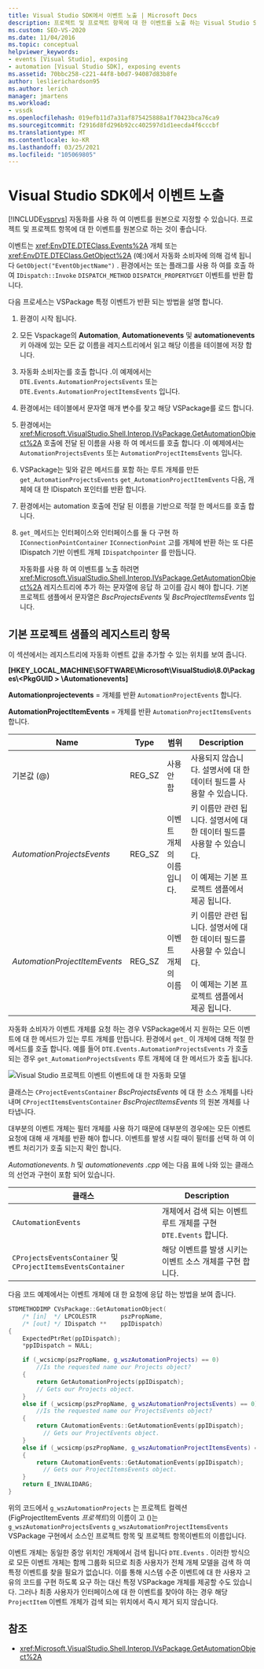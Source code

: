 ```yaml
---
title: Visual Studio SDK에서 이벤트 노출 | Microsoft Docs
description: 프로젝트 및 프로젝트 항목에 대 한 이벤트를 노출 하는 Visual Studio SDK 메서드 및 레지스트리 항목에 대해 알아봅니다.
ms.custom: SEO-VS-2020
ms.date: 11/04/2016
ms.topic: conceptual
helpviewer_keywords:
- events [Visual Studio], exposing
- automation [Visual Studio SDK], exposing events
ms.assetid: 70bbc258-c221-44f8-b0d7-94087d83b8fe
author: leslierichardson95
ms.author: lerich
manager: jmartens
ms.workload:
- vssdk
ms.openlocfilehash: 019efb11d7a31af875425888a1f70423bca76ca9
ms.sourcegitcommit: f2916d8fd296b92cc402597d1d1eecda4f6cccbf
ms.translationtype: MT
ms.contentlocale: ko-KR
ms.lasthandoff: 03/25/2021
ms.locfileid: "105069805"
---
```

# <a name="expose-events-in-the-visual-studio-sdk"></a>Visual Studio SDK에서 이벤트 노출
[!INCLUDE[vsprvs](../../code-quality/includes/vsprvs_md.md)] 자동화를 사용 하 여 이벤트를 원본으로 지정할 수 있습니다. 프로젝트 및 프로젝트 항목에 대 한 이벤트를 원본으로 하는 것이 좋습니다.

 이벤트는 <xref:EnvDTE.DTEClass.Events%2A> 개체 또는 <xref:EnvDTE.DTEClass.GetObject%2A> (예:)에서 자동화 소비자에 의해 검색 됩니다 `GetObject("EventObjectName")` . 환경에서는 또는 플래그를 사용 하 여를 호출 하 여 `IDispatch::Invoke` `DISPATCH_METHOD` `DISPATCH_PROPERTYGET` 이벤트를 반환 합니다.

 다음 프로세스는 VSPackage 특정 이벤트가 반환 되는 방법을 설명 합니다.

1. 환경이 시작 됩니다.

2. 모든 Vspackage의 **Automation**, **Automationevents** 및 **automationevents** 키 아래에 있는 모든 값 이름을 레지스트리에서 읽고 해당 이름을 테이블에 저장 합니다.

3. 자동화 소비자는를 호출 합니다 .이 예제에서는 `DTE.Events.AutomationProjectsEvents` 또는 `DTE.Events.AutomationProjectItemsEvents` 입니다.

4. 환경에서는 테이블에서 문자열 매개 변수를 찾고 해당 VSPackage를 로드 합니다.

5. 환경에서는 <xref:Microsoft.VisualStudio.Shell.Interop.IVsPackage.GetAutomationObject%2A> 호출에 전달 된 이름을 사용 하 여 메서드를 호출 합니다 .이 예제에서는 `AutomationProjectsEvents` 또는 `AutomationProjectItemsEvents` 입니다.

6. VSPackage는 및와 같은 메서드를 포함 하는 루트 개체를 만든 `get_AutomationProjectsEvents` `get_AutomationProjectItemEvents` 다음, 개체에 대 한 IDispatch 포인터를 반환 합니다.

7. 환경에서는 automation 호출에 전달 된 이름을 기반으로 적절 한 메서드를 호출 합니다.

8. `get_`메서드는 인터페이스와 인터페이스를 둘 다 구현 하 `IConnectionPointContainer` `IConnectionPoint` 고를 개체에 반환 하는 또 다른 IDispatch 기반 이벤트 개체 `IDispatchpointer` 를 만듭니다.

   자동화를 사용 하 여 이벤트를 노출 하려면 <xref:Microsoft.VisualStudio.Shell.Interop.IVsPackage.GetAutomationObject%2A> 레지스트리에 추가 하는 문자열에 응답 하 고이를 감시 해야 합니다. 기본 프로젝트 샘플에서 문자열은 *BscProjectsEvents* 및 *BscProjectItemsEvents* 입니다.

## <a name="registry-entries-from-the-basic-project-sample"></a>기본 프로젝트 샘플의 레지스트리 항목
 이 섹션에서는 레지스트리에 자동화 이벤트 값을 추가할 수 있는 위치를 보여 줍니다.

 **[HKEY_LOCAL_MACHINE\SOFTWARE\Microsoft\VisualStudio\8.0\Packages\\<PkgGUID \> \Automationevents]**

 **Automationprojectevents** = 개체를 반환 `AutomationProjectEvents` 합니다.

 **AutomationProjectItemEvents** = 개체를 반환 `AutomationProjectItemsEvents` 합니다.

|Name|Type|범위|Description|
|----------|----------|-----------|-----------------|
|기본값 (@)|REG_SZ|사용 안 함|사용되지 않습니다. 설명서에 대 한 데이터 필드를 사용할 수 있습니다.|
|*AutomationProjectsEvents*|REG_SZ|이벤트 개체의 이름입니다.|키 이름만 관련 됩니다. 설명서에 대 한 데이터 필드를 사용할 수 있습니다.<br /><br /> 이 예제는 기본 프로젝트 샘플에서 제공 됩니다.|
|*AutomationProjectItemEvents*|REG_SZ|이벤트 개체의 이름|키 이름만 관련 됩니다. 설명서에 대 한 데이터 필드를 사용할 수 있습니다.<br /><br /> 이 예제는 기본 프로젝트 샘플에서 제공 됩니다.|

 자동화 소비자가 이벤트 개체를 요청 하는 경우 VSPackage에서 지 원하는 모든 이벤트에 대 한 메서드가 있는 루트 개체를 만듭니다. 환경에서 `get_` 이 개체에 대해 적절 한 메서드를 호출 합니다. 예를 들어 `DTE.Events.AutomationProjectsEvents` 가 호출 되는 경우 `get_AutomationProjectsEvents` 루트 개체에 대 한 메서드가 호출 됩니다.

 ![Visual Studio 프로젝트 이벤트](../../extensibility/internals/media/projectevents.gif "ProjectEvents") 이벤트에 대 한 자동화 모델

 클래스는 `CProjectEventsContainer` *BscProjectsEvents* 에 대 한 소스 개체를 나타내며 `CProjectItemsEventsContainer` *BscProjectItemsEvents* 의 원본 개체를 나타냅니다.

 대부분의 이벤트 개체는 필터 개체를 사용 하기 때문에 대부분의 경우에는 모든 이벤트 요청에 대해 새 개체를 반환 해야 합니다. 이벤트를 발생 시킬 때이 필터를 선택 하 여 이벤트 처리기가 호출 되는지 확인 합니다.

 *Automationevents. h* 및 *automationevents .cpp* 에는 다음 표에 나와 있는 클래스의 선언과 구현이 포함 되어 있습니다.

|클래스|Description|
|-----------|-----------------|
|`CAutomationEvents`|개체에서 검색 되는 이벤트 루트 개체를 구현 `DTE.Events` 합니다.|
|`CProjectsEventsContainer` 및 `CProjectItemsEventsContainer`|해당 이벤트를 발생 시키는 이벤트 소스 개체를 구현 합니다.|

 다음 코드 예제에서는 이벤트 개체에 대 한 요청에 응답 하는 방법을 보여 줍니다.

```cpp
STDMETHODIMP CVsPackage::GetAutomationObject(
    /* [in]  */ LPCOLESTR       pszPropName,
    /* [out] */ IDispatch **    ppIDispatch)
{
    ExpectedPtrRet(ppIDispatch);
    *ppIDispatch = NULL;

    if (_wcsicmp(pszPropName, g_wszAutomationProjects) == 0)
        //Is the requested name our Projects object?
    {
        return GetAutomationProjects(ppIDispatch);
        // Gets our Projects object.
    }
    else if (_wcsicmp(pszPropName, g_wszAutomationProjectsEvents) == 0)
        //Is the requested name our ProjectsEvents object?
    {
        return CAutomationEvents::GetAutomationEvents(ppIDispatch);
          // Gets our ProjectEvents object.
    }
    else if (_wcsicmp(pszPropName, g_wszAutomationProjectItemsEvents) == 0)  //Is the requested name our ProjectsItemsEvents object?
    {
        return CAutomationEvents::GetAutomationEvents(ppIDispatch);
          // Gets our ProjectItemsEvents object.
    }
    return E_INVALIDARG;
}
```

 위의 코드에서 `g_wszAutomationProjects` 는 프로젝트 컬렉션 (FigProjectItemEvents *프로젝트*)의 이름이 고 ()는 `g_wszAutomationProjectsEvents`  `g_wszAutomationProjectItemsEvents` VSPackage 구현에서 소스인 프로젝트 항목 및 프로젝트 항목이벤트의 이름입니다.

 이벤트 개체는 동일한 중앙 위치인 개체에서 검색 됩니다 `DTE.Events` . 이러한 방식으로 모든 이벤트 개체는 함께 그룹화 되므로 최종 사용자가 전체 개체 모델을 검색 하 여 특정 이벤트를 찾을 필요가 없습니다. 이를 통해 시스템 수준 이벤트에 대 한 사용자 고유의 코드를 구현 하도록 요구 하는 대신 특정 VSPackage 개체를 제공할 수도 있습니다. 그러나 최종 사용자가 인터페이스에 대 한 이벤트를 찾아야 하는 경우 해당 `ProjectItem` 이벤트 개체가 검색 되는 위치에서 즉시 제거 되지 않습니다.

## <a name="see-also"></a>참조
- <xref:Microsoft.VisualStudio.Shell.Interop.IVsPackage.GetAutomationObject%2A>
